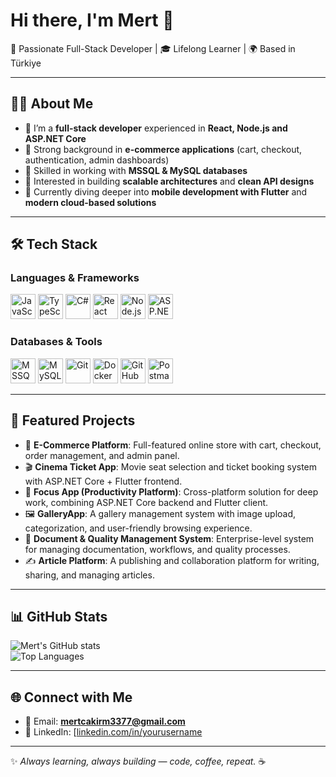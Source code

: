 # Hi there, I'm Mert 👋

🚀 Passionate Full-Stack Developer | 🎓 Lifelong Learner | 🌍 Based in Türkiye  

---

## 👨‍💻 About Me
- 🔹 I’m a **full-stack developer** experienced in **React, Node.js and ASP.NET Core**  
- 🔹 Strong background in **e-commerce applications** (cart, checkout, authentication, admin dashboards)  
- 🔹 Skilled in working with **MSSQL & MySQL databases**  
- 🔹 Interested in building **scalable architectures** and **clean API designs**  
- 🔹 Currently diving deeper into **mobile development with Flutter** and **modern cloud-based solutions**  

---

## 🛠️ Tech Stack

### Languages & Frameworks
<p align="left">
  <img src="https://cdn.jsdelivr.net/gh/devicons/devicon/icons/javascript/javascript-original.svg" alt="JavaScript" width="40" height="40"/>
  <img src="https://cdn.jsdelivr.net/gh/devicons/devicon/icons/typescript/typescript-original.svg" alt="TypeScript" width="40" height="40"/>
  <img src="https://cdn.jsdelivr.net/gh/devicons/devicon/icons/csharp/csharp-original.svg" alt="C#" width="40" height="40"/>
  <img src="https://cdn.jsdelivr.net/gh/devicons/devicon/icons/react/react-original.svg" alt="React" width="40" height="40"/>
  <img src="https://cdn.jsdelivr.net/gh/devicons/devicon/icons/nodejs/nodejs-original.svg" alt="Node.js" width="40" height="40"/>
  <img src="https://cdn.jsdelivr.net/gh/devicons/devicon/icons/dotnetcore/dotnetcore-original.svg" alt="ASP.NET Core" width="40" height="40"/>
</p>

### Databases & Tools
<p align="left">
  <img src="https://cdn.jsdelivr.net/gh/devicons/devicon/icons/microsoftsqlserver/microsoftsqlserver-plain.svg" alt="MSSQL" width="40" height="40"/>
  <img src="https://cdn.jsdelivr.net/gh/devicons/devicon/icons/mysql/mysql-original.svg" alt="MySQL" width="40" height="40"/>
  <img src="https://cdn.jsdelivr.net/gh/devicons/devicon/icons/git/git-original.svg" alt="Git" width="40" height="40"/>
  <img src="https://cdn.jsdelivr.net/gh/devicons/devicon/icons/docker/docker-original.svg" alt="Docker" width="40" height="40"/>
  <img src="https://cdn.jsdelivr.net/gh/devicons/devicon/icons/github/github-original.svg" alt="GitHub" width="40" height="40"/>
  <img src="https://cdn.jsdelivr.net/gh/devicons/devicon/icons/postman/postman-original.svg" alt="Postman" width="40" height="40"/>
</p>

---

## 📌 Featured Projects
- 🛒 **E-Commerce Platform**: Full-featured online store with cart, checkout, order management, and admin panel.  
- 🎬 **Cinema Ticket App**: Movie seat selection and ticket booking system with ASP.NET Core + Flutter frontend.  
- 🎯 **Focus App (Productivity Platform)**: Cross-platform solution for deep work, combining ASP.NET Core backend and Flutter client.  
- 🖼️ **GalleryApp**: A gallery management system with image upload, categorization, and user-friendly browsing experience.  
- 📑 **Document & Quality Management System**: Enterprise-level system for managing documentation, workflows, and quality processes.  
- ✍️ **Article Platform**: A publishing and collaboration platform for writing, sharing, and managing articles.  

---

## 📊 GitHub Stats
![Mert's GitHub stats](https://github-readme-stats.vercel.app/api?username=mertcakir&show_icons=true&theme=radical)  
![Top Languages](https://github-readme-stats.vercel.app/api/top-langs/?username=mertcakir&layout=compact&theme=radical)  

---

## 🌐 Connect with Me
- 📧 Email: **mertcakirm3377@gmail.com**  
- 💼 LinkedIn: [[linkedin.com/in/yourusername](https://linkedin.com/in/yourusername](https://www.linkedin.com/in/mertcakirm/))  

---

✨ *Always learning, always building — code, coffee, repeat.* ☕
